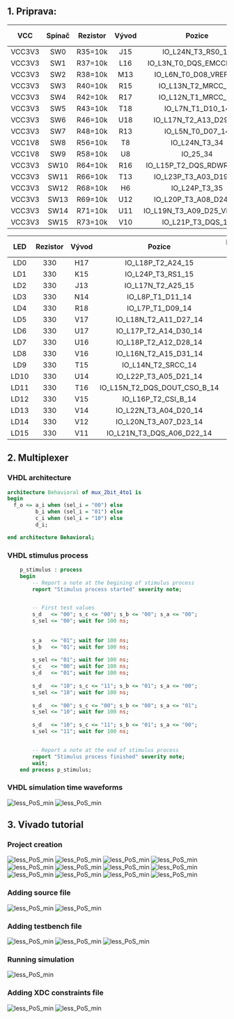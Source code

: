 ## 1. Priprava:

|**VCC**|**Spínač**|**Rezistor**|**Vývod**|**Pozice**|**Integrovaný obvod**|
| :-: | :-: | :-: | :-: | :-: | :-: |
|VCC3V3|SW0|R35=10k|J15|IO_L24N_T3_RS0_15|IC8B|
|VCC3V3|SW1|R37=10k|L16|IO_L3N_T0_DQS_EMCCLK_14|IC8F|
|VCC3V3|SW2|R38=10k|M13|IO_L6N_T0_D08_VREF_14|IC8A|
|VCC3V3|SW3|R40=10k|R15|IO_L13N_T2_MRCC_14|IC8A|
|VCC3V3|SW4|R42=10k|R17|IO_L12N_T1_MRCC_14|IC8A|
|VCC3V3|SW5|R43=10k|T18|IO_L7N_T1_D10_14|IC8A|
|VCC3V3|SW6|R46=10k|U18|IO_L17N_T2_A13_D29_14|IC8A|
|VCC3V3|SW7|R48=10k|R13|IO_L5N_T0_D07_14|IC8A|
|VCC1V8|SW8|R56=10k|T8|IO_L24N_T3_34|IC8D|
|VCC1V8|SW9|R58=10k|U8|IO_25_34|IC8D|
|VCC3V3|SW10|R64=10k|R16|IO_L15P_T2_DQS_RDWR_B_14|IC8F|
|VCC3V3|SW11|R66=10k|T13|IO_L23P_T3_A03_D19_14|IC8A|
|VCC3V3|SW12|R68=10k|H6|IO_L24P_T3_35|IC8E|
|VCC3V3|SW13|R69=10k|U12|IO_L20P_T3_A08_D24_14|IC8A|
|VCC3V3|SW14|R71=10k|U11|IO_L19N_T3_A09_D25_VREF_14|IC8A|
|VCC3V3|SW15|R73=10k|V10|IO_L21P_T3_DQS_14|IC8A|
					
|**LED**|**Rezistor**|**Vývod**|**Pozice**|**Integrovany obvod**|
| :-: | :-: | :-: | :-: | :-: |
|LD0|330|H17|IO_L18P_T2_A24_15|IC8B|
|LD1|330|K15|IO_L24P_T3_RS1_15|IC8B|
|LD2|330|J13|IO_L17N_T2_A25_15|IC8B|
|LD3|330|N14|IO_L8P_T1_D11_14|IC8A|
|LD4|330|R18|IO_L7P_T1_D09_14|IC8A|
|LD5|330|V17|IO_L18N_T2_A11_D27_14|IC8A|
|LD6|330|U17|IO_L17P_T2_A14_D30_14|IC8A|
|LD7|330|U16|IO_L18P_T2_A12_D28_14|IC8A|
|LD8|330|V16|IO_L16N_T2_A15_D31_14|IC8A|
|LD9|330|T15|IO_L14N_T2_SRCC_14|IC8A|
|LD10|330|U14|IO_L22P_T3_A05_D21_14|IC8A|
|LD11|330|T16|IO_L15N_T2_DQS_DOUT_CSO_B_14|IC8F|
|LD12|330|V15|IO_L16P_T2_CSI_B_14|IC8F|
|LD13|330|V14|IO_L22N_T3_A04_D20_14|IC8A|
|LD14|330|V12|IO_L20N_T3_A07_D23_14|IC8A|
|LD15|330|V11|IO_L21N_T3_DQS_A06_D22_14|IC8A|


## 2. Multiplexer

### VHDL architecture

```vhdl
architecture Behavioral of mux_2bit_4to1 is
begin
  f_o <= a_i when (sel_i = "00") else
         b_i when (sel_i = "01") else
         c_i when (sel_i = "10") else
         d_i;

end architecture Behavioral;
```

### VHDL stimulus process

```vhdl
    p_stimulus : process
    begin
        -- Report a note at the begining of stimulus process
        report "Stimulus process started" severity note;


        -- First test values
        s_d   <= "00"; s_c <= "00"; s_b <= "00"; s_a <= "00"; 
        s_sel <= "00"; wait for 100 ns;
        
        
        s_a   <= "01"; wait for 100 ns;
        s_b   <= "01"; wait for 100 ns;
        
        s_sel <= "01"; wait for 100 ns;
        s_c   <= "00"; wait for 100 ns;
        s_d   <= "01"; wait for 100 ns;
        
        s_d   <= "10"; s_c <= "11"; s_b <= "01"; s_a <= "00";
        s_sel <= "10"; wait for 100 ns;
        
        s_d   <= "00"; s_c <= "00"; s_b <= "00"; s_a <= "01";
        s_sel <= "10"; wait for 100 ns;
        
        s_d   <= "10"; s_c <= "11"; s_b <= "01"; s_a <= "00";
        s_sel <= "11"; wait for 100 ns;


        -- Report a note at the end of stimulus process
        report "Stimulus process finished" severity note;
        wait;
    end process p_stimulus;
```
### VHDL simulation time waveforms

![less_PoS_min](pictures/prubeh.png)
![less_PoS_min](pictures/prubeh2.png)


## 3. Vivado tutorial

### Project creation

![less_PoS_min](pictures/pict1aa.png)
![less_PoS_min](pictures/pict7.png)
![less_PoS_min](pictures/pict8.png)
![less_PoS_min](pictures/pict9.png)
![less_PoS_min](pictures/pict10.png)
![less_PoS_min](pictures/pict11.png)
![less_PoS_min](pictures/pict12.png)
![less_PoS_min](pictures/pict13.png)
![less_PoS_min](pictures/pict14.png)
![less_PoS_min](pictures/pict15.png)
![less_PoS_min](pictures/pict16.png)
![less_PoS_min](pictures/pict1aa.png)


### Adding source file

![less_PoS_min](pictures/pict1aa.png)
![less_PoS_min](pictures/pict2.png)


### Adding testbench file

![less_PoS_min](pictures/pict1aa.png)
![less_PoS_min](pictures/pict2.png)
![less_PoS_min](pictures/pict3.png)


### Running simulation

![less_PoS_min](pictures/pict4.png)


### Adding XDC constraints file

![less_PoS_min](pictures/pict5.png)
![less_PoS_min](pictures/pict6.png)




